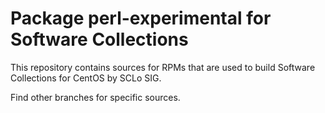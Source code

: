 # Package perl-experimental for Software Collections

This repository contains sources for RPMs that are used
to build Software Collections for CentOS by SCLo SIG.

Find other branches for specific sources.
